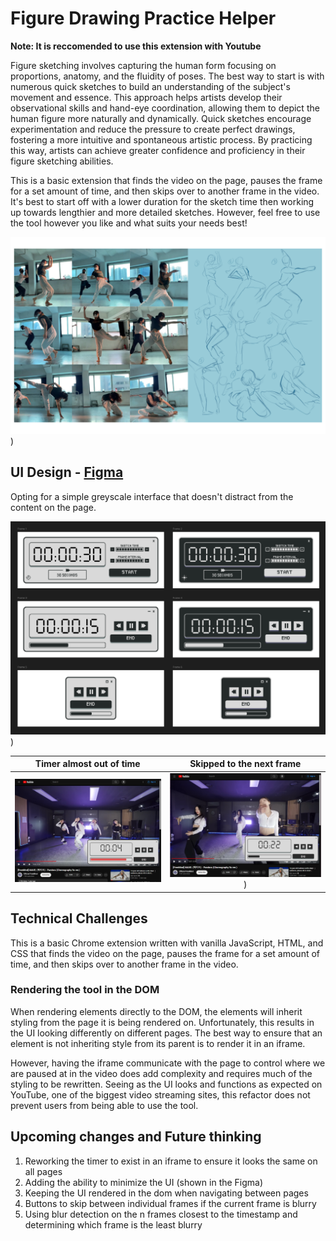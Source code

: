 # Figure Drawing Practice Helper

**Note: It is reccomended to use this extension with Youtube**

Figure sketching involves capturing the human form focusing on proportions, anatomy, and the fluidity of poses. The best way to start is with numerous quick sketches to build an understanding of the subject's movement and essence. This approach helps artists develop their observational skills and hand-eye coordination, allowing them to depict the human figure more naturally and dynamically. Quick sketches encourage experimentation and reduce the pressure to create perfect drawings, fostering a more intuitive and spontaneous artistic process. By practicing this way, artists can achieve greater confidence and proficiency in their figure sketching abilities.

This is a basic extension that finds the video on the page, pauses the frame for a set amount of time, and then skips over to another frame in the video. It's best to start off with a lower duration for the sketch time then working up towards lengthier and more detailed sketches. However, feel free to use the tool however you like and what suits your needs best!

![An example of figure sketches pulled from a video compared to the resulting sketch](https://github.com/WendyLiDev/FigureSketchingExtension/blob/main/images/figure_sketch_references.png?raw=true))


## UI Design - [Figma](https://www.figma.com/proto/c8DJ7aHhBRdEGXLvcpFCch/Figure-Sketch-Helper?t=zJ0Wh597nUNkXJ4s-1)
Opting for a simple greyscale interface that doesn't distract from the content on the page. 

![The user interface design of the controls for the figure sketching timer tool.](https://github.com/WendyLiDev/FigureSketchingExtension/blob/main/images/figma.png?raw=true))



Timer almost out of time             |  Skipped to the next frame
:-------------------------:|:-------------------------:
![The timer is counting down on a paused frame of the video](https://github.com/WendyLiDev/FigureSketchingExtension/blob/main/images/README_timer_1.png?raw=true)  |  ![The timer counted down and upon reaching 0, has skipped over 2 seconds to show the next frame of the video and reset the timer](https://github.com/WendyLiDev/FigureSketchingExtension/blob/main/images/README_timer_2.png?raw=true))

## Technical Challenges
This is a basic Chrome extension written with vanilla JavaScript, HTML, and CSS that finds the video on the page, pauses the frame for a set amount of time, and then skips over to another frame in the video.

### Rendering the tool in the DOM

When rendering elements directly to the DOM, the elements will inherit styling from the page it is being rendered on. Unfortunately, this results in the UI looking differently on different pages. The best way to ensure that an element is not inheriting style from its parent is to render it in an iframe.

However, having the iframe communicate with the page to control where we are paused at in the video does add complexity and requires much of the styling to be rewritten. Seeing as the UI looks and functions as expected on YouTube, one of the biggest video streaming sites, this refactor does not prevent users from being able to use the tool. 

## Upcoming changes and Future thinking

1. Reworking the timer to exist in an iframe to ensure it looks the same on all pages
1. Adding the ability to minimize the UI (shown in the Figma)
1. Keeping the UI rendered in the dom when navigating between pages
1. Buttons to skip between individual frames if the current frame is blurry
1. Using blur detection on the n frames closest to the timestamp and determining which frame is the least blurry
